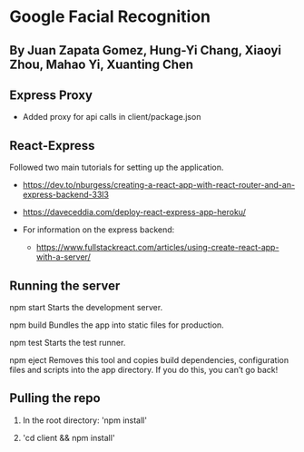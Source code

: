 # Google Facial Recognition

## By Juan Zapata Gomez, Hung-Yi Chang, Xiaoyi Zhou, Mahao Yi, Xuanting Chen

## Express Proxy

- Added proxy for api calls in client/package.json

## React-Express

Followed two main tutorials for setting up the application.

- https://dev.to/nburgess/creating-a-react-app-with-react-router-and-an-express-backend-33l3

- https://daveceddia.com/deploy-react-express-app-heroku/

- For information on the express backend:
  - https://www.fullstackreact.com/articles/using-create-react-app-with-a-server/

## Running the server

  npm start
    Starts the development server.

  npm build
    Bundles the app into static files for production.

  npm test
    Starts the test runner.

  npm eject
    Removes this tool and copies build dependencies, configuration files
    and scripts into the app directory. If you do this, you can’t go back!

## Pulling the repo

1. In the root directory: 'npm install'

2. 'cd client && npm install'